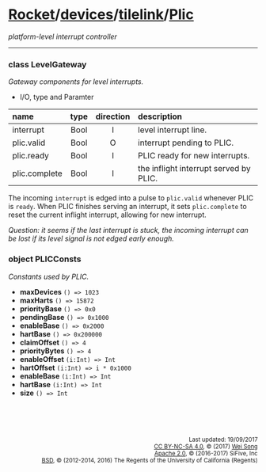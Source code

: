 [Rocket](../../Readme.md)/[devices](../../devices.md)/[tilelink](../tilelink.md)/[Plic](https://github.com/freechipsproject/rocket-chip/tree/master/src/main/scala/devices/tilelink/Plic.scala)
========================
*platform-level interrupt controller*

**********************

### class LevelGateway
*Gateway components for level interrupts.*

+ I/O, type and Paramter

| name                   | type             | direction  | description                           |
| :---                   | :--:             | :--:       | :---                                  |
| interrupt              | Bool             | I          | level interrupt line.                 |
| plic.valid             | Bool             | O          | interrupt pending to PLIC.            |
| plic.ready             | Bool             | I          | PLIC ready for new interrupts.        |
| plic.complete          | Bool             | I          | the inflight interrupt served by PLIC.|

The incoming `interrupt` is edged into a pulse to `plic.valid` whenever PLIC is `ready`.
When PLIC finishes serving an interrupt, it sets `plic.complete` to reset the current inflight interrupt, allowing for new interrupt.

*Question: it seems if the last interrupt is stuck, the incoming interrupt can be lost if its level signal is not edged early enough.*

### object PLICConsts
*Constants used by PLIC.*

+ **maxDevices** `() => 1023`
+ **maxHarts** `() => 15872`
+ **priorityBase** `() => 0x0`
+ **pendingBase** `() => 0x1000`
+ **enableBase** `() => 0x2000`
+ **hartBase** `() => 0x200000`
+ **claimOffset** `() => 4`
+ **priorityBytes** `() => 4`
+ **enableOffset** `(i:Int) => Int`
+ **hartOffset** `(i:Int) => i * 0x1000`
+ **enableBase** `(i:Int) => Int`
+ **hartBase** `(i:Int) => Int`
+ **size** `() => Int`



<br><br><br><p align="right">
<sub>
Last updated: 19/09/2017<br>
[CC BY-NC-SA 4.0](https://creativecommons.org/licenses/by-nc-sa/4.0/), &copy; (2017) [Wei Song](mailto:wsong83@gmail.com)<br>
[Apache 2.0](https://github.com/freechipsproject/rocket-chip/blob/master/LICENSE.SiFive), &copy; (2016-2017) SiFive, Inc<br>
[BSD](https://github.com/freechipsproject/rocket-chip/blob/master/LICENSE.Berkeley), &copy; (2012-2014, 2016) The Regents of the University of California (Regents)
</sub>
</p>
